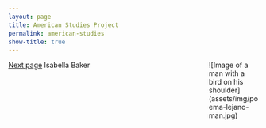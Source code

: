 ```yaml
---
layout: page
title: American Studies Project
permalink: american-studies
show-title: true
---
```


<span style="float: right; width: 100px;">
![Image of a man with a bird on his shoulder](assets/img/poema-lejano-man.jpg)
</span>

[Next page](subtitle.html)
Isabella Baker
